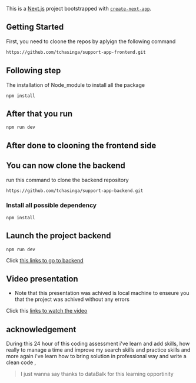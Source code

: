 This is a [Next.js](https://nextjs.org/) project bootstrapped with [`create-next-app`](https://github.com/vercel/next.js/tree/canary/packages/create-next-app).

## Getting Started

First, you need to cloone the repos by aplyign the following command

```bash
https://github.com/tchasinga/support-app-frontend.git
```


## Following step 

The installation of Node_module to install all the package

```
npm install
```


## After that you run

```
npm run dev
```

## After done to clooning the frontend side 
## You can now clone the backend 

 run this command to clone the backend repository

 ```
 https://github.com/tchasinga/support-app-backend.git
 ```

 ### Install  all possible dependency

 ```
 npm install
 ```

 ## Launch the project backend

 ```
 npm run dev
 ```

 Click [this links to go to backend](https://github.com/tchasinga/support-app-backend)


## Video presentation 

- Note that this presentation was achived is local machine to enseure you 
that the project was achived without any errors 

Click this [links to watch the video](https://www.loom.com/share/57ea73057a7b48569ab3d0b198b30795?sid=35af8e41-ad3e-4b70-b388-d3f4af8d5054)

## acknowledgement

During this 24 hour of this coding assessment i've learn and add skills, how really  to manage a time and improve my search skills and practice skills and more again i've learn how to bring solution in professional way 
and write a clean code , 

>I just wanna say thanks to dataBalk for this learning opportinity 

